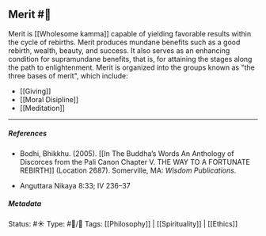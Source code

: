 ## Merit #🧠 

Merit is [[Wholesome kamma]] capable of yielding favorable results within the cycle of rebirths. Merit produces mundane benefits such as a good rebirth, wealth, beauty, and success. It also serves as an enhancing condition for supramundane benefits, that is, for attaining the stages along the path to enlightenment. Merit is organized into the groups known as "the three bases of merit", which include:

- [[Giving]]
- [[Moral Disipline]]
- [[Meditation]]

___

##### References

- Bodhi, Bhikkhu. (2005). [[In The Buddha’s Words An Anthology of Discorces from the Pali Canon Chapter V. THE WAY TO A FORTUNATE REBIRTH]] (Location 2687). Somerville, MA: _Wisdom Publications_.

- Anguttara Nikaya 8:33; IV 236–37

##### Metadata
Status:  #☀️ 
Type: #🔵/🔵 
Tags: [[Philosophy]] | [[Spirituality]] | [[Ethics]]